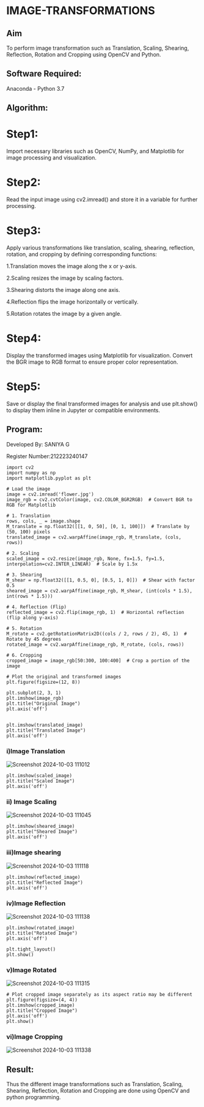 # IMAGE-TRANSFORMATIONS


## Aim
To perform image transformation such as Translation, Scaling, Shearing, Reflection, Rotation and Cropping using OpenCV and Python.

## Software Required:
Anaconda - Python 3.7

## Algorithm:
# Step1:
Import necessary libraries such as OpenCV, NumPy, and Matplotlib for image processing and visualization.

# Step2:
Read the input image using cv2.imread() and store it in a variable for further processing.

# Step3:
Apply various transformations like translation, scaling, shearing, reflection, rotation, and cropping by defining corresponding functions:

1.Translation moves the image along the x or y-axis.

2.Scaling resizes the image by scaling factors.

3.Shearing distorts the image along one axis.

4.Reflection flips the image horizontally or vertically.

5.Rotation rotates the image by a given angle.

# Step4:
Display the transformed images using Matplotlib for visualization. Convert the BGR image to RGB format to ensure proper color representation.

# Step5:
Save or display the final transformed images for analysis and use plt.show() to display them inline in Jupyter or compatible environments.
## Program:

Developed By: SANIYA G

Register Number:212223240147
```
import cv2
import numpy as np
import matplotlib.pyplot as plt

# Load the image
image = cv2.imread('flower.jpg')
image_rgb = cv2.cvtColor(image, cv2.COLOR_BGR2RGB)  # Convert BGR to RGB for Matplotlib

# 1. Translation
rows, cols, _ = image.shape
M_translate = np.float32([[1, 0, 50], [0, 1, 100]])  # Translate by (50, 100) pixels
translated_image = cv2.warpAffine(image_rgb, M_translate, (cols, rows))

# 2. Scaling
scaled_image = cv2.resize(image_rgb, None, fx=1.5, fy=1.5, interpolation=cv2.INTER_LINEAR)  # Scale by 1.5x

# 3. Shearing
M_shear = np.float32([[1, 0.5, 0], [0.5, 1, 0]])  # Shear with factor 0.5
sheared_image = cv2.warpAffine(image_rgb, M_shear, (int(cols * 1.5), int(rows * 1.5)))

# 4. Reflection (Flip)
reflected_image = cv2.flip(image_rgb, 1)  # Horizontal reflection (flip along y-axis)

# 5. Rotation
M_rotate = cv2.getRotationMatrix2D((cols / 2, rows / 2), 45, 1)  # Rotate by 45 degrees
rotated_image = cv2.warpAffine(image_rgb, M_rotate, (cols, rows))

# 6. Cropping
cropped_image = image_rgb[50:300, 100:400]  # Crop a portion of the image

# Plot the original and transformed images
plt.figure(figsize=(12, 8))

plt.subplot(2, 3, 1)
plt.imshow(image_rgb)
plt.title("Original Image")
plt.axis('off')
```
```

plt.imshow(translated_image)
plt.title("Translated Image")
plt.axis('off')
```
### i)Image Translation
![Screenshot 2024-10-03 111012](https://github.com/user-attachments/assets/87be2fdc-63df-4003-b153-b13e3b52db34)


```
plt.imshow(scaled_image)
plt.title("Scaled Image")
plt.axis('off')
```
### ii) Image Scaling
![Screenshot 2024-10-03 111045](https://github.com/user-attachments/assets/31aba4a9-ffde-46c7-b59f-befbb38cf3f2)

```
plt.imshow(sheared_image)
plt.title("Sheared Image")
plt.axis('off')
```
### iii)Image shearing

![Screenshot 2024-10-03 111118](https://github.com/user-attachments/assets/5f294ec5-be27-4b5c-beb5-f7a4a947161f)


```
plt.imshow(reflected_image)
plt.title("Reflected Image")
plt.axis('off')
```
### iv)Image Reflection

![Screenshot 2024-10-03 111138](https://github.com/user-attachments/assets/4515f932-f67e-416d-89af-55de932b8f6b)

```
plt.imshow(rotated_image)
plt.title("Rotated Image")
plt.axis('off')

plt.tight_layout()
plt.show()
```
### v)Image Rotated
![Screenshot 2024-10-03 111315](https://github.com/user-attachments/assets/380dea39-157a-473d-80f2-da2cf8316b60)


```
# Plot cropped image separately as its aspect ratio may be different
plt.figure(figsize=(4, 4))
plt.imshow(cropped_image)
plt.title("Cropped Image")
plt.axis('off')
plt.show()

```
### vi)Image Cropping

![Screenshot 2024-10-03 111338](https://github.com/user-attachments/assets/318332ab-d8b8-4766-b438-c58786339a2c)

## Result: 

Thus the different image transformations such as Translation, Scaling, Shearing, Reflection, Rotation and Cropping are done using OpenCV and python programming.
